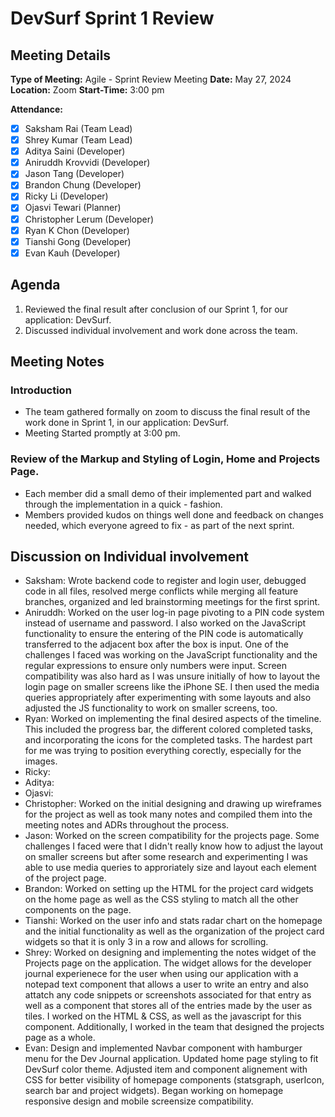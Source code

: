 # DevSurf Sprint 1 Review

## Meeting Details
**Type of Meeting:** Agile - Sprint Review Meeting
**Date:** May 27, 2024  
**Location:** Zoom
**Start-Time:** 3:00 pm

**Attendance:**    
- [x] Saksham Rai (Team Lead)
- [x] Shrey Kumar (Team Lead)
- [x] Aditya Saini (Developer)
- [x] Aniruddh Krovvidi (Developer)
- [x] Jason Tang (Developer)
- [x] Brandon Chung (Developer)
- [x] Ricky Li (Developer)
- [x] Ojasvi Tewari (Planner)
- [x] Christopher Lerum (Developer)
- [x] Ryan K Chon (Developer)
- [x] Tianshi Gong (Developer)
- [x] Evan Kauh (Developer) 

## Agenda
1. Reviewed the final result after conclusion of our Sprint 1, for our application: DevSurf.
2. Discussed individual involvement and work done across the team. 

## Meeting Notes

### Introduction
- The team gathered formally on zoom to discuss the final result of the work done in Sprint 1, in our application: DevSurf.
- Meeting Started promptly at 3:00 pm.


### Review of the Markup and Styling of Login, Home and Projects Page. 
- Each member did a small demo of their implemented part and walked through the implementation in a quick - fashion. 
- Members provided kudos on things well done and feedback on changes needed, which everyone agreed to fix - as part of the next sprint.


## Discussion on Individual involvement
- Saksham:  Wrote backend code to register and login user, debugged code in all files, resolved merge conflicts while merging all feature branches, organized and led brainstorming meetings for the first sprint.
- Aniruddh: Worked on the user log-in page pivoting to a PIN code system instead of username and password. I also worked on the JavaScript functionality to ensure the entering of the PIN code is automatically transferred to the adjacent box after the box is input. One of the challenges I faced was working on the JavaScript functionality and the regular expressions to ensure only numbers were input. Screen compatibility was also hard as I was unsure initially of how to layout the login page on smaller screens like the iPhone SE. I then used the media queries appropriately after experimenting with some layouts and also adjusted the JS functionality to work on smaller screens, too.
- Ryan: Worked on implementing the final desired aspects of the timeline. This included the progress bar, the different colored completed tasks, and incorporating the icons for the completed tasks. The hardest part for me was trying to position everything corectly, especially for the images.
- Ricky:
- Aditya:
- Ojasvi:
- Christopher: Worked on the initial designing and drawing up wireframes for the project as well as took many notes and compiled them into the meeting notes and ADRs throughout the process.
- Jason: Worked on the screen compatibility for the projects page. Some challenges I faced were that I didn't really know how to adjust the layout on smaller screens but after some research and experimenting I was able to use media queries to approriately size and layout each element of the project page.
- Brandon: Worked on setting up the HTML for the project card widgets on the home page as well as the CSS styling to match all the other components on the page. 
- Tianshi:  Worked on the user info and stats radar chart on the homepage and the initial functionality as well as the organization of the project card widgets so that it is only 3 in a row and allows for scrolling.
- Shrey: Worked on designing and implementing the notes widget of the Projects page on the application. The widget allows for the developer journal experienece for the user when using our application with a notepad text component that allows a user to write an entry and also attatch any code snippets or screenshots associated for that entry as well as a component that stores all of the entries made by the user as tiles. I worked on the HTML & CSS, as well as the javascript for this component. Additionally, I worked in the team that designed the projects page as a whole. 
- Evan: Design and implemented Navbar component with hamburger menu for the Dev Journal application. Updated home page styling to fit DevSurf color theme. Adjusted item and component alignement with CSS for better visibility of homepage components (statsgraph, userIcon, search bar and project widgets). Began working on homepage responsive design and mobile screensize compatibility.

